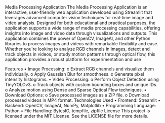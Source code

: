 Media Processing Application
The Media Processing Application is an interactive, user-friendly web application developed using Streamlit that leverages advanced computer vision techniques for real-time image and video analysis. Designed for both educational and practical purposes, the application supports a wide range of media processing capabilities, offering insights into image and video data through visualizations and outputs.
This application combines the power of OpenCV, ImageAI, and other Python libraries to process images and videos with remarkable flexibility and ease. Whether you're looking to analyze RGB channels in images, detect and track objects in videos, or study motion patterns through optical flow, this application provides a robust platform for experimentation and use

Features
  •	Image Processing:
      o	Extract RGB channels and visualize them individually.
      o	Apply Gaussian Blur for smoothness.
      o	Generate pixel intensity histograms.
  •	Video Processing:
      o	Perform Object Detection using TinyYOLOv3.
      o	Track objects with custom bounding boxes and unique IDs.
      o	Analyze motion using Dense and Sparse Optical Flow techniques.
  •	Download Options:
      o	Save processed images as a ZIP file.
      o	Download processed videos in MP4 format.
Technologies Used
  •	Frontend: Streamlit
  •	Backend: OpenCV, ImageAI, NumPy, Matplotlib
  •	Programming Language: Python
  •	File Handling: BytesIO, tempfile, zipfile
License
This project is licensed under the MIT License. See the LICENSE file for more details.

